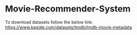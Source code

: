 # Movie-Recommender-System
To download datasets follow the below link:
https://www.kaggle.com/datasets/tmdb/tmdb-movie-metadata
